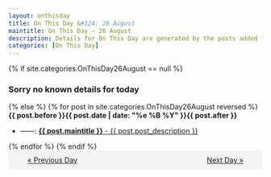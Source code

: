 ```yaml
---
layout: onthisday
title: On This Day &#124; 26 August
maintitle: On This Day — 26 August
description: Details for On This Day are generated by the posts added to the website so the content is subject to changes/updates over time.
categories: [On This Day]
---
```


{% if site.categories.OnThisDay26August == null %}
<h3>Sorry no known details for today</h3>
{% else %}
{% for post in site.categories.OnThisDay26August reversed %}
<strong>{{ post.before }}{{ post.date | date: "%e %B %Y" }}{{ post.after }}</strong>
<ul>
<li> ——: <a class="{{ post.class }}" href="{{ post.url }}"><strong>{{ post.maintitle }}</strong> - {{ post.post_description }}</a></li>
</ul>
{% endfor %}
{% endif %}

<div style="background-color: #f3f3f3; padding: 10px; border-radius: 5px; text-align: center; display: flex; justify-content: space-evenly;">
<a href="/onthisday/08/08-25">« Previous Day</a>
<span style="visibility:hidden;">[ Visit Leap Year February 29 ]</span>
<a href="/onthisday/08/08-27">Next Day »</a>
</div>
